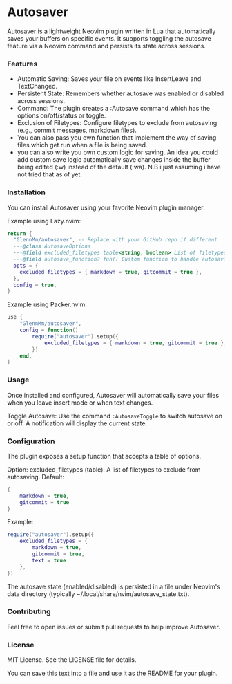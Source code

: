 # Autosaver

Autosaver is a lightweight Neovim plugin written in Lua that automatically saves your buffers on specific events. It supports toggling the autosave feature via a Neovim command and persists its state across sessions.

### Features

- Automatic Saving: Saves your file on events like InsertLeave and TextChanged.
- Persistent State: Remembers whether autosave was enabled or disabled across sessions.
- Command: The plugin creates a :Autosave command which has the options on/off/status or toggle.
- Exclusion of Filetypes: Configure filetypes to exclude from autosaving (e.g., commit messages, markdown files).
- You can also pass you own function that implement the way of saving files which get run when a file is being saved.
- you can also write you own custom logic for saving. An idea you could add custom save logic automatically save changes inside the buffer being edited (:w)  instead of the default (:wa). N.B i just assuming i have not tried that as of yet. 

### Installation

You can install Autosaver using your favorite Neovim plugin manager.

Example using Lazy.nvim:

```lua
return {
  "GlennMm/autosaver", -- Replace with your GitHub repo if different
  ---@class AutosaveOptions
  ---@field excluded_filetypes table<string, boolean> List of filetypes to exclude from autosave
  ---@field autosave_function? fun() Custom function to handle autosavin
  opts = {
    excluded_filetypes = { markdown = true, gitcommit = true },
  },
  config = true,
}
```

Example using Packer.nvim:

```lua
use { 
    "GlennMm/autosaver", 
    config = function() 
        require("autosaver").setup({ 
            excluded_filetypes = { markdown = true, gitcommit = true }, 
        }) 
    end, 
}
```

### Usage

Once installed and configured, Autosaver will automatically save your files when you leave insert mode or when text changes.

Toggle Autosave: Use the command ```:AutosaveToggle``` to switch autosave on or off. A notification will display the current state.

### Configuration

The plugin exposes a setup function that accepts a table of options.

Option: excluded_filetypes (table): A list of filetypes to exclude from autosaving.
Default:

```lua
{ 
    markdown = true, 
    gitcommit = true 
}
```

Example:

```lua
require("autosaver").setup({ 
    excluded_filetypes = { 
        markdown = true, 
        gitcommit = true, 
        text = true 
    }, 
})
```

The autosave state (enabled/disabled) is persisted in a file under Neovim's data directory (typically ~/.local/share/nvim/autosave_state.txt).

### Contributing

Feel free to open issues or submit pull requests to help improve Autosaver.

### License

MIT License. See the LICENSE file for details.

You can save this text into a file and use it as the README for your plugin.
